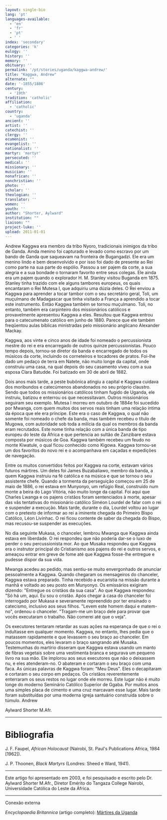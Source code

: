 ```yaml
---
layout: single-bio
lang: 'pt'
languages-available:
  - 'en'
  - 'fr'
  - 'pt'
  - ' '
index: 'secondary'
categories: 'k'
eulogy: ''
history: ''
memory: ''
obituary: ''
permalink: '/pt/stories/uganda/kaggwa-andrew/'
title: "Kaggwa, Andrew"
alternate: ""
date: '-1855/1886'
century:
  - '19th'
tradition: 'catholic'
affiliation:
  - 'catholic'
country:
  - 'uganda'
ancient: ''
artist: ''
catechist: ''
clergy: ''
ecumenist: ''
evangelist: ''
nationalist: ''
martyr: 'martyr'
persecuted: ''
medical: ''
missionary: ''
musician: ''
nonafrican: ''
nonchristian: ''
photo: ''
scholar: ''
theologian: ''
translator: ''
women: ''
youth: ''
author: "Shorter, Aylward"
institution: ""
liaison: ""
project-luke: ''
upload: 2011-01-01
---
```




Andrew Kaggwa era membro da tribo Nyoro, tradicionais inimigos da tribo de Ganda. Ainda menino foi capturado e levado como escravo por um bando de Ganda que saqueavam na fronteira de Bugangadzi. Ele era um menino lindo e bem desenvolvido e por isso foi dado de presente ao Rei como parte na sua parte do espólio. Passou a ser pajem da corte, a sua alegria e a sua bondade o tornaram favorito entre seus colegas. Ele ainda era um pajem quando o explorador H. M. Stanley visitou Buganda em 1875. Stanley tinha trazido com ele alguns tambores europeus, os quais encantaram o Rei Mutesa I, que adquiriu uma dúzia deles. O Rei enviou a Kaggwa para aprender a tocar tambor com o seu secretário geral, Toli, um muçulmano de Madagascar que tinha visitado a França a aprendido a tocar este instrumento.  Então Kaggwa também se tornou muçulmano. Toli, no entanto, também era carpinteiro dos missionários católicos e provavelmente apresentou Kaggwa a eles. Resultou que Kaggwa entrou para o catecumenato católico em junho de 1880. Parece que ele também freqüentou aulas bíblicas ministradas pelo missionário anglicano Alexander Mackay.

Kaggwa, aos vinte e cinco anos de idade foi nomeado o percussionista mestre do rei e era encarregado de outros quinze percussionistas. Pouco tempo depois, tornou-se diretor da banda e encarregado de todos os músicos da corte, incluindo os corneteiros e tocadores de pratos. Foi-lhe dado um pedaço de terra em Natete, não muito longe da capital, onde construiu uma casa, na qual depois do seu casamento viveu com a sua esposa Clara Batudde. Foi batizado em 30 de abril de 1882.

Dois anos mais tarde, a peste bubônica atingiu a capital e Kaggwa cuidava dos moribundos e catecúmenos abandonados no seu próprio claustro. Sendo que todos os missionários católicos tinham fugido de Uganda, ele instruiu, batizou e enterrou os que necessitavam. Outros missionários seguiram seu exemplo. Mutesa I morreu em outubro de 1884e foi sucedido por Mwanga, com quem muitos dos servos reais tinham uma relação íntima da época que ele era príncipe. Este era o caso de Kaggwa, o qual não somente foi nomeado o chefe da banda, mas também recebeu o título de Mugowa, com autoridade sob toda a milícia da qual os membros da banda eram recrutados. Este nome tinha relação com a única banda de tipo europeu do leste da África e que pertencia ao sultão de Zanzibare estava composta por músicos de Goa. Kaggwa também recebeu um feudo no monte Kiwatule, o qual ficou conhecido como Kigowa. Kaggwa tornou-se um dos favoritos do novo rei e o acompanhava em caçadas e expedições de navegação.

Entre os muitos convertidos feitos por Kaggwa na corte, estavam vários futuros mártires. Um deles foi James Buzabaliawo, membro da banda, a quem Kaggwa instruiu na fé católica e na música e que se tornou o seu assistente chefe. Quando a tormenta da perseguição começou em 25 de maio de 1886, o rei estava em Munyonyo, um refúgio Real, construído num monte a beira do Lago Vitória, não muito longe da capital. Foi aqui que Charles Lwanga e os pajens cristãos foram sentenciados à morte, apesar das vãs tentativas do missionário católico Siméon Lourdel de falar com o rei e suspender a execução. Mais tarde, durante o dia, Lourdel voltou ao lugar com o pretexto de informar ao rei a iminente chegada do Primeiro Bispo Católico, Léon Livinhac. O rei ficou contente de saber da chegada do Bispo, mas recusou-se suspender as execuções.

No dia seguinte Mukasa, o chanceler, lembrou Mwanga que Kaggwa ainda estava em liberdade. O rei respondeu que não poderia dar-se o luxo de perder o seu percussionista mor. Ao que Musaka respondeu que Kaggwa era o instrutor principal do Cristianismo aos pajens do rei e outros servos, e ameaçou entrar em greve de fome até que Kaggwa fosse-lhe entregue e pudesse dispor da sua vida.

Mwanga acedeu ao pedido, mas sentiu-se muito envergonhado de anunciar pessoalmente a Kaggwa. Quando chegaram os mensageiros do chanceler, Kaggwa estava preparado. Tinha recebido a eucaristia na missão durante a manhã e voltado ao seu posto em Munyonyo. Os emissários exigiram dizendo: "Entregue os cristãos da sua casa". Ao que Kaggwa respondeu: "Só há um, aqui. Eu sou o cristão. Após chegar à casa do chanceler foi interrogado por Mukasa e severamente repreendido por ter ensinado o catecismo, inclusivo aos seus filhos. "Levem este homem daqui e matem-no", ordenou o chanceler. "Tragam-me um braço dele para provar que vocês executaram o trabalho. Não comerei até que o veja".

Os executores tentaram retardar as suas ações na esperança de que o rei o indultasse em qualquer momento. Kaggwa, no entanto, lhes pedia que o matassem rapidamente e que levassem o seu braço ao chanceler. Em poucos momentos, eles levaram o braço sangrando até Musaka. Testemunhas do martírio disseram que Kaggwa estava usando um manto de fibras vegetais sobre uma vestimenta branca e segurava um pequeno livro na sua mão. Ele implorou aos seus executores que não o deixassem nu, e eles atenderam-no. O abateram e cortaram o seu braço com uma faca. As únicas palavras de Kaggwa foram: "Meu Deus". Eles o decapitaram e cortaram o seu corpo em pedaços. Os cristãos reverentemente enterraram os seus restos no lugar onde ele morreu. Este lugar não é muito longe do moderno Seminário Católico Superior de Ggaba. Por muitos anos uma simples placa de cimento e uma cruz marcavam esse lugar. Mais tarde foram substituídas por uma moderna igreja santuário construída sobre o túmulo. Andrew

Aylward Shorter M.Afr.

---

# Bibliografia

J. F. Faupel, *African Holocaust* (Nairobi, St. Paul's Publications Africa, 1984 [1962]).

J. P. Thoonen, *Black Martyrs* (Londres: Sheed e Ward, 1941).

---

Este artigo foi apresentado em 2003, e foi pesquisado e escrito pelo Dr. Aylward Shorter M.Afr., Diretor Emérito do Tangaza College Nairobi, Universidade Católica do Leste da África.

---

Conexão externa

*Encyclopaedia Britannica* (artigo completo): [Mártires da Uganda](http://www.britannica.com/EBchecked/topic/612654/Martyrs-of-Uganda)
